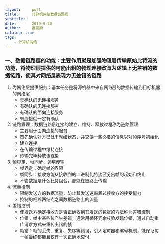 ```yaml
---
layout:     post
title:      计算机网络数据链路层
subtitle:   
date:       2019-9-30
author:     度朝腾
catalog: true
tags:
    - 计算机网络
---
```


### 一、数据链路层的功能：主要作用就是加强物理层传输原始比特流的功能，将物理层提供的可能出粗的物理连接改造为逻辑上无差错的数据链路，使其对网络层表现为无差错的链路

1. 为网络层提供服务：基本任务是将源机器中来自网络层的数据传输到目标机器的网络层
   - 无确认的无连接服务
   - 有确认的无连接服务
   - 有确认的面向连接服务
   - 有连接就一定有确认
2. 链路管理：数据链路层连接的建立、维持、释放过程称为链路管理
   - 主要用于面向连接的服务
   - 首先确认对方已处于就绪状态，并交换一些必要的信息以对帧序号初始化
   - 建立连接
   - 在传输过程中维持连接
   - 传输完毕释放该连接
3. 帧界定、帧同步、透明传输
   - 帧界定：确定帧的界限
   - 帧同步：接收方能从接收到的二进制比特流区分出帧的起始和终止
   - 不管数据是什么比特组合，都能在链路上传输
4. 流量控制
   - 限制发送方的数据流量，防止其发送速率超过接收方的接受能力
   - 控制的相邻两结点之间数据链路上的流量
5. 差错控制
   - 使发送方确定接收方是否正确收到其发送的数据的方法称为差错控制
   - 位错：帧中某些位产生差错，通常用循环冗余校验发现位错，通过自动重传请求方式来重传出错的帧
   - 帧错：帧的丢失、重复、失序等错误，引入定时器和编号机制，能保证每一帧最终都能且仅有一次正确地交付

